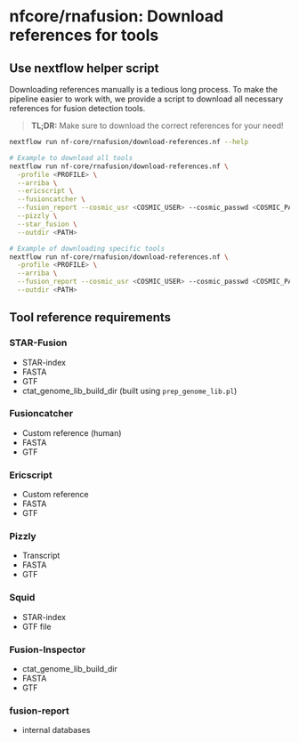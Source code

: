 # nfcore/rnafusion: Download references for tools

## Use nextflow helper script

Downloading references manually is a tedious long process. To make the pipeline easier to work with, we provide a script to download all necessary references for fusion detection tools.

> **TL;DR:** Make sure to download the correct references for your need!

```bash
nextflow run nf-core/rnafusion/download-references.nf --help
```

```bash
# Example to download all tools
nextflow run nf-core/rnafusion/download-references.nf \
  -profile <PROFILE> \
  --arriba \
  --ericscript \
  --fusioncatcher \
  --fusion_report --cosmic_usr <COSMIC_USER> --cosmic_passwd <COSMIC_PASSWD> \
  --pizzly \
  --star_fusion \
  --outdir <PATH>
```

```bash
# Example of downloading specific tools
nextflow run nf-core/rnafusion/download-references.nf \
  -profile <PROFILE> \
  --arriba \
  --fusion_report --cosmic_usr <COSMIC_USER> --cosmic_passwd <COSMIC_PASSWD> \
  --outdir <PATH>
```

## Tool reference requirements

### STAR-Fusion

- STAR-index
- FASTA
- GTF
- ctat_genome_lib_build_dir (built using `prep_genome_lib.pl`)

### Fusioncatcher

- Custom reference (human)
- FASTA
- GTF

### Ericscript

- Custom reference
- FASTA
- GTF

### Pizzly

- Transcript
- FASTA
- GTF

### Squid

- STAR-index
- GTF file

### Fusion-Inspector

- ctat_genome_lib_build_dir
- FASTA
- GTF

### fusion-report

- internal databases
